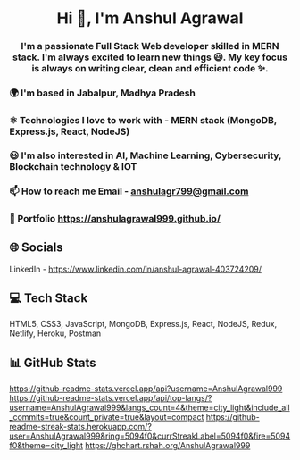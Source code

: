 <h1 align="center"> Hi 👋, I'm Anshul Agrawal </h1>

<h3 align="center"> I'm a passionate Full Stack Web developer skilled in MERN stack. I'm always excited to learn new things 😃. My key focus is always on writing clear, clean and efficient code ✨. </h3>


### 🌍 I'm based in Jabalpur, Madhya Pradesh

### ⚛️ Technologies I love to work with - MERN stack (MongoDB, Express.js, React, NodeJS)

### 😃 I'm also interested in AI, Machine Learning, Cybersecurity, Blockchain technology & IOT

### 📫 How to reach me Email - anshulagr799@gmail.com

### 💼 Portfolio https://anshulagrawal999.github.io/

## 🌐 Socials
LinkedIn - https://www.linkedin.com/in/anshul-agrawal-403724209/

## 💻 Tech Stack
HTML5, CSS3, JavaScript, MongoDB, Express.js, React, NodeJS, Redux, Netlify, Heroku, Postman

## 📊 GitHub Stats
https://github-readme-stats.vercel.app/api?username=AnshulAgrawal999
https://github-readme-stats.vercel.app/api/top-langs/?username=AnshulAgrawal999&langs_count=4&theme=city_light&include_all_commits=true&count_private=true&layout=compact
https://github-readme-streak-stats.herokuapp.com/?user=AnshulAgrawal999&ring=5094f0&currStreakLabel=5094f0&fire=5094f0&theme=city_light
https://ghchart.rshah.org/AnshulAgrawal999

